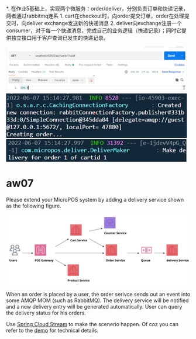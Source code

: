 *. 在作业5基础上，实现两个微服务：order/deliver，分别负责订单和快递记录，两者通过rabbitmq连系
    1. cart在checkout时，向order提交订单，order在处理提交时，向deliver exchange发送新的快递消息
    2. deliver向exchange注册一个consumer，对于每一个快递消息，完成自己的业务逻辑（快递记录）；同时它提供独立接口用于客户查询已发生的快递记录。

![](./assets/checkout.png)
![](./assets/order.png)
![](./assets/deliver.png)

# aw07

Please extend your MicroPOS system by adding a delivery service shown as the following figure.

![](10-pos.svg)

When an order is placed by a user, the order serivce sends out an event into some AMQP MOM (such as RabbitMQ). The delivery service will be notified and a new delivery entry will be generated automatically. User can query the delivery status for his orders.

Use [Spring Cloud Stream](https://spring.io/projects/spring-cloud-stream) to make the scenerio happen. Of coz you can refer to the [demo](https://github.com/sa-spring/stream-loan) for technical details.